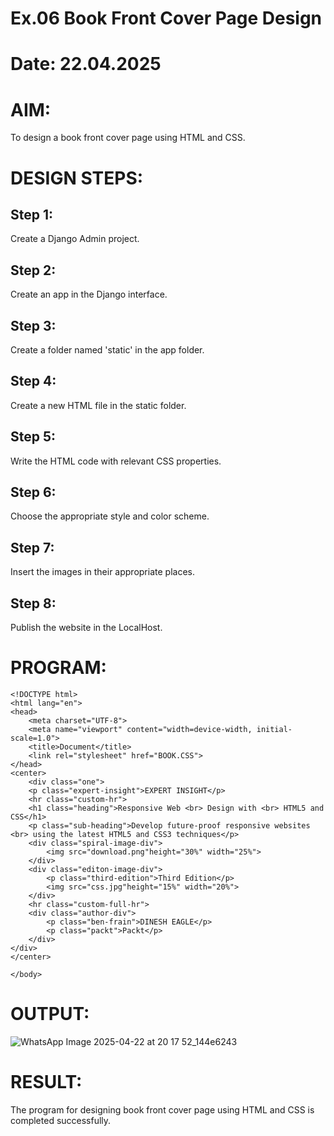 # Ex.06 Book Front Cover Page Design
# Date: 22.04.2025
# AIM:
To design a book front cover page using HTML and CSS.

# DESIGN STEPS:
## Step 1:
Create a Django Admin project.

## Step 2:
Create an app in the Django interface.

## Step 3:
Create a folder named 'static' in the app folder.

## Step 4:
Create a new HTML file in the static folder.

## Step 5:
Write the HTML code with relevant CSS properties.

## Step 6:
Choose the appropriate style and color scheme.

## Step 7:
Insert the images in their appropriate places.

## Step 8:
Publish the website in the LocalHost.

# PROGRAM:
```
<!DOCTYPE html>
<html lang="en">
<head>
    <meta charset="UTF-8">
    <meta name="viewport" content="width=device-width, initial-scale=1.0">
    <title>Document</title>
    <link rel="stylesheet" href="BOOK.CSS">
</head>
<center>
    <div class="one">
    <p class="expert-insight">EXPERT INSIGHT</p>
    <hr class="custom-hr">
    <h1 class="heading">Responsive Web <br> Design with <br> HTML5 and CSS</h1>
    <p class="sub-heading">Develop future-proof responsive websites <br> using the latest HTML5 and CSS3 techniques</p>
    <div class="spiral-image-div">
        <img src="download.png"height="30%" width="25%">
    </div>
    <div class="editon-image-div">
        <p class="third-edition">Third Edition</p>
        <img src="css.jpg"height="15%" width="20%">
    </div>
    <hr class="custom-full-hr">
    <div class="author-div">
        <p class="ben-frain">DINESH EAGLE</p>
        <p class="packt">Packt</p>
    </div>
</div>
</center>
    
</body>
```
# OUTPUT:
![WhatsApp Image 2025-04-22 at 20 17 52_144e6243](https://github.com/user-attachments/assets/2d267346-b39b-41c4-9bbc-960c0d4f27c1)

# RESULT:
The program for designing book front cover page using HTML and CSS is completed successfully.
